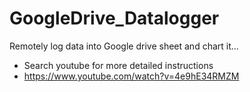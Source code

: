 # GoogleDrive_Datalogger

Remotely log data into Google drive sheet and chart it...

- Search youtube for more detailed instructions
- https://www.youtube.com/watch?v=4e9hE34RMZM
